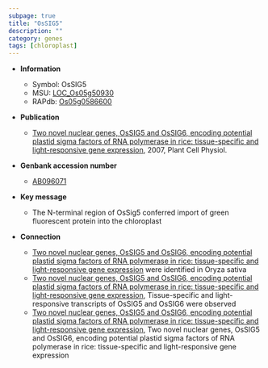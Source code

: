 ```yaml
---
subpage: true
title: "OsSIG5"
description: ""
category: genes
tags: [chloroplast]
---
```


* **Information**  
    + Symbol: OsSIG5  
    + MSU: [LOC_Os05g50930](http://rice.plantbiology.msu.edu/cgi-bin/ORF_infopage.cgi?orf=LOC_Os05g50930)  
    + RAPdb: [Os05g0586600](http://rapdb.dna.affrc.go.jp/viewer/gbrowse_details/irgsp1?name=Os05g0586600)  

* **Publication**  
    + [Two novel nuclear genes, OsSIG5 and OsSIG6, encoding potential plastid sigma factors of RNA polymerase in rice: tissue-specific and light-responsive gene expression](http://www.ncbi.nlm.nih.gov/pubmed?term=Two+novel+nuclear+genes,+OsSIG5+and+OsSIG6,+encoding+potential+plastid+sigma+factors+of+RNA+polymerase+in+rice:+tissue-specific+and+light-responsive+gene+expression%5BTitle%5D), 2007, Plant Cell Physiol.

* **Genbank accession number**  
    + [AB096071](http://www.ncbi.nlm.nih.gov/nuccore/AB096071)

* **Key message**  
    + The N-terminal region of OsSig5 conferred import of green fluorescent protein into the chloroplast

* **Connection**  
    + [Two novel nuclear genes, OsSIG5 and OsSIG6, encoding potential plastid sigma factors of RNA polymerase in rice: tissue-specific and light-responsive gene expression](RNAP) were identified in Oryza sativa
    + [Two novel nuclear genes, OsSIG5 and OsSIG6, encoding potential plastid sigma factors of RNA polymerase in rice: tissue-specific and light-responsive gene expression](http://www.ncbi.nlm.nih.gov/pubmed?term=Two+novel+nuclear+genes,+OsSIG5+and+OsSIG6,+encoding+potential+plastid+sigma+factors+of+RNA+polymerase+in+rice:+tissue-specific+and+light-responsive+gene+expression%5BTitle%5D), Tissue-specific and light-responsive transcripts of OsSIG5 and OsSIG6 were observed
    + [Two novel nuclear genes, OsSIG5 and OsSIG6, encoding potential plastid sigma factors of RNA polymerase in rice: tissue-specific and light-responsive gene expression](http://www.ncbi.nlm.nih.gov/pubmed?term=Two+novel+nuclear+genes,+OsSIG5+and+OsSIG6,+encoding+potential+plastid+sigma+factors+of+RNA+polymerase+in+rice:+tissue-specific+and+light-responsive+gene+expression%5BTitle%5D), Two novel nuclear genes, OsSIG5 and OsSIG6, encoding potential plastid sigma factors of RNA polymerase in rice: tissue-specific and light-responsive gene expression



